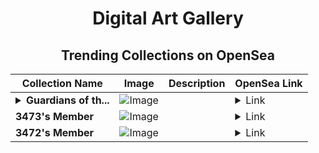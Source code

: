 <div align="center">

# Digital Art Gallery

## Trending Collections on OpenSea

| Collection Name                       | Image                                                                                     | Description                       | OpenSea Link                                                                                          |
|---------------------------------------|-------------------------------------------------------------------------------------------|-----------------------------------|--------------------------------------------------------------------------------------------------------|
| **<details><summary>Guardians of th...</summary>Guardians of the Paradigm</details>** | ![Image](https://i.seadn.io/s/raw/files/f611cea38278024951a767feb9463feb.jpg?w=500&auto=format?w=200&auto=format) |  | <details><summary>Link</summary>[Guardians of the Paradigm](https://opensea.io/collection/guardians-of-the-paradigm)</details> |
| **3473's Member** | ![Image](https://i.seadn.io/s/raw/files/34916265a4cbe104c8cbceba492b3f99.png?w=500&auto=format?w=200&auto=format) |  | <details><summary>Link</summary>[3473's Member](https://opensea.io/collection/3473-s-member)</details> |
| **3472's Member** | ![Image](https://i.seadn.io/s/raw/files/34916265a4cbe104c8cbceba492b3f99.png?w=500&auto=format?w=200&auto=format) |  | <details><summary>Link</summary>[3472's Member](https://opensea.io/collection/3472-s-member)</details> |

</div>